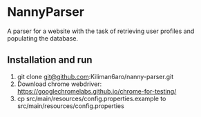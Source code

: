 # NannyParser

A parser for a website with the task of retrieving user profiles and populating the database.



## Installation and run

1. git clone git@github.com:Kiliman6aro/nanny-parser.git
2. Download chrome webdriver: https://googlechromelabs.github.io/chrome-for-testing/
3. cp src/main/resources/config.properties.example to src/main/resources/config.properties